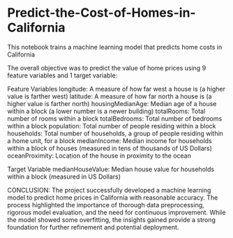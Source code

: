 # Predict-the-Cost-of-Homes-in-California
This notebook trains a machine learning model that predicts home costs in California

The overall objective was to predict the value of home prices using 9 feature variables and 1 target variable:

Feature Variables
longitude: A measure of how far west a house is (a higher value is farther west)
latitude: A measure of how far north a house is (a higher value is farther north)
housingMedianAge: Median age of a house within a block (a lower number is a newer building)
totalRooms: Total number of rooms within a block
totalBedrooms: Total number of bedrooms within a block
population: Total number of people residing within a block
households: Total number of households, a group of people residing within a home unit, for a block
medianIncome: Median income for households within a block of houses (measured in tens of thousands of US Dollars)
oceanProximity: Location of the house in proximity to the ocean


Target Variable
medianHouseValue: Median house value for households within a block (measured in US Dollars)

CONCLUSION:
The project successfully developed a machine learning model to predict home prices in California with reasonable accuracy. The process highlighted the importance of thorough data preprocessing, rigorous model evaluation, and the need for continuous improvement. While the model showed some overfitting, the insights gained provide a strong foundation for further refinement and potential deployment.
